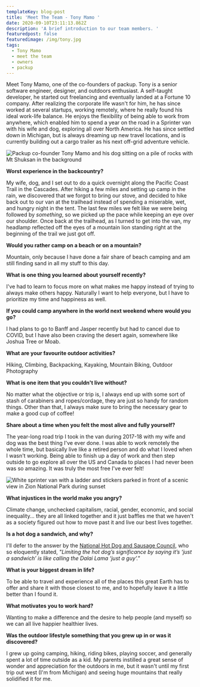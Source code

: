 ```yaml
---
templateKey: blog-post
title: 'Meet The Team - Tony Mamo '
date: 2020-09-10T23:11:13.862Z
description: 'A brief introduction to our team members. '
featuredpost: false
featuredimage: /img/tony.jpg
tags:
  - Tony Mamo
  - meet the team
  - owners
  - packup
---
```


Meet Tony Mamo, one of the co-founders of packup. Tony is a senior software engineer, designer, and outdoors enthusiast. A self-taught developer, he started out freelancing and eventually landed at a Fortune 10 company. After realizing the corporate life wasn't for him, he has since worked at several startups, working remotely, where he really found his ideal work-life balance. He enjoys the flexibility of being able to work from anywhere, which enabled him to spend a year on the road in a Sprinter van with his wife and dog, exploring all over North America. He has since settled down in Michigan, but is always dreaming up new travel locations, and is currently building out a cargo trailer as his next off-grid adventure vehicle.

![Packup co-founder Tony Mamo and his dog sitting on a pile of rocks with Mt Shuksan in the background](/img/20170827-dsc_0614.jpeg)

**Worst experience in the backcountry?**

My wife, dog, and I set out to do a quick overnight along the Pacific Coast Trail in the Cascades. After hiking a few miles and setting up camp in the rain, we discovered that we forgot to bring our stove, and decided to hike back out to our van at the trailhead instead of spending a miserable, wet, and hungry night in the tent. The last few miles we felt like we were being followed by _something_, so we picked up the pace while keeping an eye over our shoulder. Once back at the trailhead, as I turned to get into the van, my headlamp reflected off the eyes of a mountain lion standing right at the beginning of the trail we just got off.

**Would you rather camp on a beach or on a mountain?**

Mountain, only because I have done a fair share of beach camping and am still finding sand in all my stuff to this day.

**What is one thing you learned about yourself recently?**

I've had to learn to focus more on what makes me happy instead of trying to always make others happy. Naturally I want to help everyone, but I have to prioritize my time and happiness as well.

**If you could camp anywhere in the world next weekend where would you go?**

I had plans to go to Banff and Jasper recently but had to cancel due to COVID, but I have also been craving the desert again, somewhere like Joshua Tree or Moab.

**What are your favourite outdoor activities?**

Hiking, Climbing, Backpacking, Kayaking, Mountain Biking, Outdoor Photography

**What is one item that you couldn't live without?**

No matter what the objective or trip is, I always end up with some sort of stash of carabiners and ropes/cordage, they are just so handy for random things. Other than that, I always make sure to bring the necessary gear to make a good cup of coffee!

**Share about a time when you felt the most alive and fully yourself?**

The year-long road trip I took in the van during 2017-18 with my wife and dog was the best thing I've ever done. I was able to work remotely the whole time, but basically live like a retired person and do what I loved when I wasn't working. Being able to finish up a day of work and then step outside to go explore all over the US and Canada to places I had never been was so amazing. It was truly the most free I've ever felt!

![White sprinter van with a ladder and stickers parked in front of a scenic view in Zion National Park during sunset](/img/tonysvan.jpg)

**What injustices in the world make you angry?**

Climate change, unchecked capitalism, racial, gender, economic, and social inequality... they are all linked together and it just baffles me that we haven't as a society figured out how to move past it and live our best lives together.

**Is a hot dog a sandwich, and why?**

I'll defer to the answer by the [National Hot Dog and Sausage Council](https://www.hot-dog.org/culture/hot-dog-sandwich), who so eloquently stated, _"Limiting the hot dog’s significance by saying it’s ‘just a sandwich’ is like calling the Dalai Lama ‘just a guy’."_

**What is your biggest dream in life?**

To be able to travel and experience all of the places this great Earth has to offer and share it with those closest to me, and to hopefully leave it a little better than I found it.

**What motivates you to work hard?**

Wanting to make a difference and the desire to help people (and myself) so we can all live happier healthier lives.

**Was the outdoor lifestyle something that you grew up in or was it discovered?**

I grew up going camping, hiking, riding bikes, playing soccer, and generally spent a lot of time outside as a kid. My parents instilled a great sense of wonder and appreciation for the outdoors in me, but it wasn't until my first trip out west (I'm from Michigan) and seeing huge mountains that really solidified it for me.
